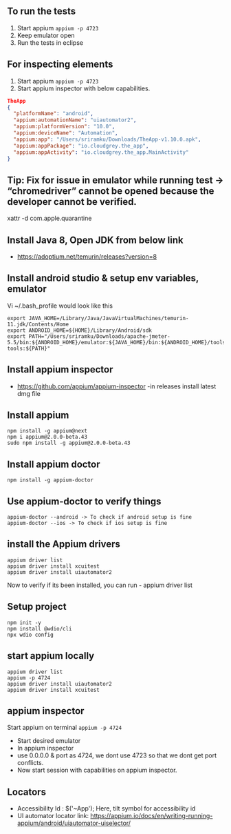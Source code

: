 ## To run the tests

1) Start appium `appium -p 4723`
2) Keep emulator open
3) Run the tests in eclipse

## For inspecting elements

1) Start appium `appium -p 4723`
2) Start appium inspector with below capabilities.

```json
TheApp
{
  "platformName": "android",
  "appium:automationName": "uiautomator2",
  "appium:platformVersion": "10.0",
  "appium:deviceName": "Automation",
  "appium:app": "/Users/sriramku/Downloads/TheApp-v1.10.0.apk",
  "appium:appPackage": "io.cloudgrey.the_app",
  "appium:appActivity": "io.cloudgrey.the_app.MainActivity"
}
```

## Tip: Fix for issue in emulator while running test -> “chromedriver” cannot be opened because the developer cannot be verified. 
xattr -d com.apple.quarantine <chromedriver executable path>

## Install Java 8, Open JDK from below link
- https://adoptium.net/temurin/releases?version=8

## Install android studio & setup env variables, emulator

Vi ~/.bash_profile would look like this
```console
export JAVA_HOME=/Library/Java/JavaVirtualMachines/temurin-11.jdk/Contents/Home
export ANDROID_HOME=${HOME}/Library/Android/sdk
export PATH="/Users/sriramku/Downloads/apache-jmeter-5.5/bin:${ANDROID_HOME}/emulator:${JAVA_HOME}/bin:${ANDROID_HOME}/tools:${ANDROID_HOME}/platform-tools:${PATH}"
```

## Install appium inspector
- https://github.com/appium/appium-inspector
-in releases install latest dmg file

## Install appium
```console
npm install -g appium@next
npm i appium@2.0.0-beta.43
sudo npm install -g appium@2.0.0-beta.43
```

## Install appium doctor
```console
npm install -g appium-doctor
```

## Use appium-doctor to verify things
```console
appium-doctor --android -> To check if android setup is fine
appium-doctor --ios -> To check if ios setup is fine
```

## install the Appium drivers
```console
appium driver list
appium driver install xcuitest
appium driver install uiautomator2
```

Now to verify if its been installed, you can run - appium driver list

## Setup project
```console
npm init -y
npm install @wdio/cli
npx wdio config
```

## start appium locally
```console
appium driver list
appium -p 4724
appium driver install uiautomator2
appium driver install xcuitest
```

## appium inspector

Start appium on terminal
`appium -p 4724`

- Start desired emulator
- In appium inspector
- use 0.0.0.0 & port as 4724, we dont use 4723 so that we dont get port conflicts.
- Now start session with capabilities on appium inspector.

## Locators

- Accessibility Id : $('~App'); Here, tilt symbol for accessibility id
- UI automator locator link: https://appium.io/docs/en/writing-running-appium/android/uiautomator-uiselector/

